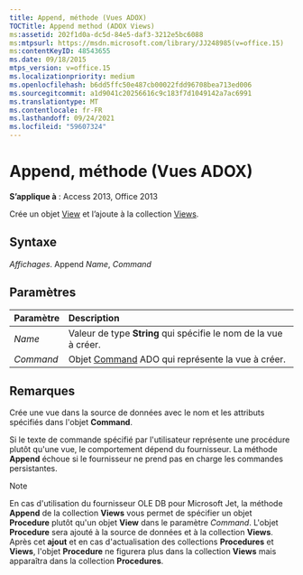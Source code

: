 ```yaml
---
title: Append, méthode (Vues ADOX)
TOCTitle: Append method (ADOX Views)
ms:assetid: 202f1d0a-dc5d-84e5-daf3-3212e5bc6088
ms:mtpsurl: https://msdn.microsoft.com/library/JJ248985(v=office.15)
ms:contentKeyID: 48543655
ms.date: 09/18/2015
mtps_version: v=office.15
ms.localizationpriority: medium
ms.openlocfilehash: b6dd5ffc50e487cb00022fdd96708bea713ed006
ms.sourcegitcommit: a1d9041c20256616c9c183f7d1049142a7ac6991
ms.translationtype: MT
ms.contentlocale: fr-FR
ms.lasthandoff: 09/24/2021
ms.locfileid: "59607324"
---
```

# <a name="append-method-adox-views"></a>Append, méthode (Vues ADOX)

**S’applique à** : Access 2013, Office 2013

Crée un objet [View](view-object-adox.md) et l’ajoute à la collection [Views](views-collection-adox.md).

## <a name="syntax"></a>Syntaxe

*Affichages*. Append *Name*, *Command*

## <a name="parameters"></a>Paramètres

|Paramètre|Description|
|:--------|:----------|
|*Name* |Valeur de type **String** qui spécifie le nom de la vue à créer.|
|*Command* |Objet [Command](command-object-ado.md) ADO qui représente la vue à créer.|

## <a name="remarks"></a>Remarques

Crée une vue dans la source de données avec le nom et les attributs spécifiés dans l'objet **Command**.

Si le texte de commande spécifié par l'utilisateur représente une procédure plutôt qu'une vue, le comportement dépend du fournisseur. La méthode **Append** échoue si le fournisseur ne prend pas en charge les commandes persistantes.

> [!NOTE]
> En cas d'utilisation du fournisseur OLE DB pour Microsoft Jet, la méthode **Append** de la collection **Views** vous permet de spécifier un objet **Procedure** plutôt qu'un objet **View** dans le paramètre *Command*. L'objet **Procedure** sera ajouté à la source de données et à la collection **Views**. Après cet **ajout** et en cas d'actualisation des collections **Procedures** et **Views**, l'objet **Procedure** ne figurera plus dans la collection **Views** mais apparaîtra dans la collection **Procedures**.


